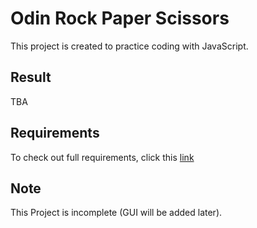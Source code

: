 # Odin Rock Paper Scissors

This project is created to practice coding with JavaScript.

## Result

TBA

## Requirements

To check out full requirements, click this [link](https://www.theodinproject.com/lessons/foundations-rock-paper-scissors "Project: Rock Paper Scissors")  

## Note

This Project is incomplete (GUI will be added later).
